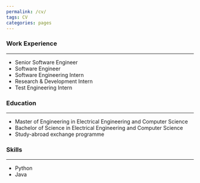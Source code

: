 ```yaml
---
permalink: /cv/
tags: CV
categories: pages
---
```


### Work Experience
- - - - - - - - - -
- Senior Software Engineer
- Software Engineer
- Software Engineering Intern
- Research & Development Intern
- Test Engineering Intern


### Education
- - - - - - - -
- Master of Engineering in Electrical Engineering and Computer Science
- Bachelor of Science in Electrical Engineering and Computer Science
- Study-abroad exchange programme

### Skills
- - - - - 
- Python
- Java
